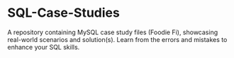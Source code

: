 # SQL-Case-Studies
A repository containing MySQL case study files (Foodie Fi), showcasing real-world scenarios and solution(s). Learn from the errors and mistakes to enhance your SQL skills.
